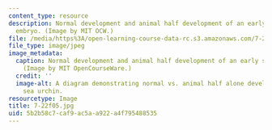 ```yaml
---
content_type: resource
description: Normal development and animal half development of an early sea urchin
  embryo. (Image by MIT OCW.)
file: /media/https%3A/open-learning-course-data-rc.s3.amazonaws.com/7-22-developmental-biology-fall-2005/5b2b58c7caf9ac5aa922a4f795488535_7-22f05.jpg
file_type: image/jpeg
image_metadata:
  caption: Normal development and animal half development of an early sea urchin embryo.
    (Image by MIT OpenCourseWare.)
  credit: ''
  image-alt: A diagram demonstrating normal vs. animal half alone development of a
    sea urchin.
resourcetype: Image
title: 7-22f05.jpg
uid: 5b2b58c7-caf9-ac5a-a922-a4f795488535
---
```

